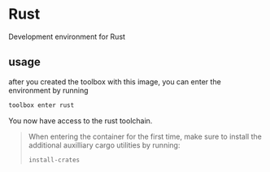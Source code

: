 # Rust

Development environment for Rust

## usage

after you created the toolbox with this image, you can enter the environment by running

```bash
toolbox enter rust
```

You now have access to the rust toolchain.

> When entering the container for the first time, make sure to install the additional auxilliary cargo utilities by running:
>
> ```bash
> install-crates
> ```
>
